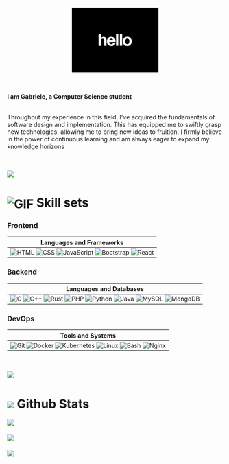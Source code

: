 
<p align="center">
    <img src="gif/hello.gif" alt="GIF" width="40%" height="auto">
</p>
<br />

<!--## Hi there <img src="https://github.com/TheDudeThatCode/TheDudeThatCode/blob/master/Assets/Hi.gif" width="29px">-->
<strong> I am Gabriele, a Computer Science student </strong> 

<br/>
Throughout my experience in this field, I've acquired the fundamentals of software design and implementation. This has equipped me to swiftly grasp new technologies, allowing me to bring new ideas to fruition. I firmly believe in the power of continuous learning and am always eager to expand my knowledge horizons

<br /><br />
<img  src="https://user-images.githubusercontent.com/74038190/212284100-561aa473-3905-4a80-b561-0d28506553ee.gif">

# <img src="https://user-images.githubusercontent.com/74038190/212284087-bbe7e430-757e-4901-90bf-4cd2ce3e1852.gif" alt="GIF" height="35px" style="vertical-align:middle;"> Skill sets


### Frontend

| Languages and Frameworks |
|--------------------------|
| ![HTML](https://skillicons.dev/icons?i=html) ![CSS](https://skillicons.dev/icons?i=css) ![JavaScript](https://skillicons.dev/icons?i=js) ![Bootstrap](https://skillicons.dev/icons?i=bootstrap) ![React](https://skillicons.dev/icons?i=react) |

### Backend

| Languages and Databases |
|-------------------------|
| ![C](https://skillicons.dev/icons?i=c) ![C++](https://skillicons.dev/icons?i=cpp) ![Rust](https://skillicons.dev/icons?i=rust) ![PHP](https://skillicons.dev/icons?i=php) ![Python](https://skillicons.dev/icons?i=python) ![Java](https://skillicons.dev/icons?i=java) ![MySQL](https://skillicons.dev/icons?i=mysql) ![MongoDB](https://skillicons.dev/icons?i=mongodb) |

### DevOps

| Tools and Systems |
|-------------------|
| ![Git](https://skillicons.dev/icons?i=git) ![Docker](https://skillicons.dev/icons?i=docker) ![Kubernetes](https://skillicons.dev/icons?i=kubernetes) ![Linux](https://skillicons.dev/icons?i=linux) ![Bash](https://skillicons.dev/icons?i=bash) ![Nginx](https://skillicons.dev/icons?i=nginx) |

<br /><br />
<img  src="https://user-images.githubusercontent.com/74038190/212284100-561aa473-3905-4a80-b561-0d28506553ee.gif">

# <img src="https://github.com/Anmol-Baranwal/Cool-GIFs-For-GitHub/assets/74038190/0b335028-1d3d-4ee5-b5b3-a373d499be7e" height="50px"> Github Stats

![](https://github-readme-stats.vercel.app/api?username=gabrielemigliorinii&theme=dark&hide_border=false&include_all_commits=true&count_private=true)
<br/><br/>
![](https://github-readme-streak-stats.herokuapp.com/?user=gabrielemigliorinii&theme=dark&hide_border=false)
<br/><br/>
![](https://github-readme-stats.vercel.app/api/top-langs/?username=gabrielemigliorinii&theme=dark&hide_border=false&include_all_commits=true&count_private=true&layout=compact)

